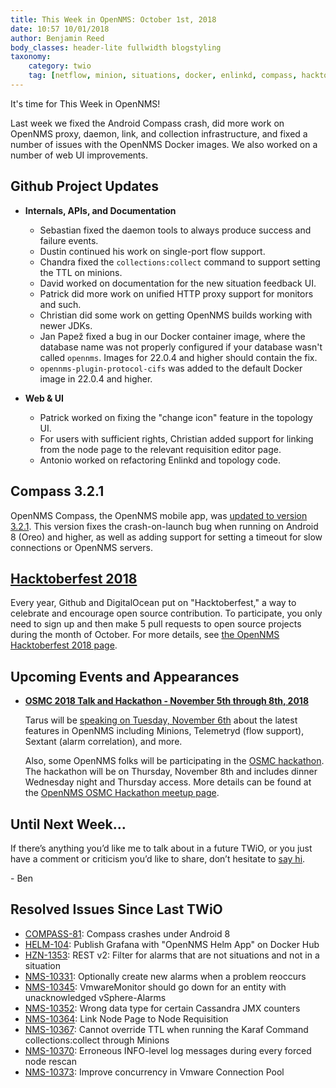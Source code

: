 ```yaml
---
title: This Week in OpenNMS: October 1st, 2018
date: 10:57 10/01/2018
author: Benjamin Reed
body_classes: header-lite fullwidth blogstyling
taxonomy:
    category: twio
    tag: [netflow, minion, situations, docker, enlinkd, compass, hacktoberfest, osmc, hackathon]
---
```


It's time for This Week in OpenNMS!

Last week we fixed the Android Compass crash, did more work on OpenNMS proxy, daemon, link, and collection infrastructure, and fixed a number of issues with the OpenNMS Docker images.  We also worked on a number of web UI improvements.

<!-- git log --author=bamboo@opennms.org --invert-grep --all --no-merges --color=always --since='2018-09-24 00:00:00' --until='2018-10-01 00:00:00' --format='%Cblue%ai %Cgreen%aN %Creset%s %Cblue(%H)%Cred%d' --author-date-order | sort | less -R -->


## Github Project Updates

* __Internals, APIs, and Documentation__

  * Sebastian fixed the daemon tools to always produce success and failure events.
  * Dustin continued his work on single-port flow support.
  * Chandra fixed the `collections:collect` command to support setting the TTL on minions.
  * David worked on documentation for the new situation feedback UI.
  * Patrick did more work on unified HTTP proxy support for monitors and such.
  * Christian did some work on getting OpenNMS builds working with newer JDKs.
  * Jan Papež fixed a bug in our Docker container image, where the database name was not properly configured if your database wasn't called `opennms`. Images for 22.0.4 and higher should contain the fix.
  * `opennms-plugin-protocol-cifs` was added to the default Docker image in 22.0.4 and higher.


* __Web & UI__

  * Patrick worked on fixing the "change icon" feature in the topology UI.
  * For users with sufficient rights, Christian added support for linking from the node page to the relevant requisition editor page.
  * Antonio worked on refactoring Enlinkd and topology code.


## Compass 3.2.1

OpenNMS Compass, the OpenNMS mobile app, was [updated to version 3.2.1](https://compass.opennms.io/).
This version fixes the crash-on-launch bug when running on Android 8 (Oreo) and higher, as well as adding support for setting a timeout for slow connections or OpenNMS servers.


## [Hacktoberfest 2018](/hacktoberfest2018)

Every year, Github and DigitalOcean put on "Hacktoberfest," a way to celebrate and encourage open source contribution.
To participate, you only need to sign up and then make 5 pull requests to open source projects during the month of October.
For more details, see [the OpenNMS Hacktoberfest 2018 page](/hacktoberfest2018).


## Upcoming Events and Appearances

* **[OSMC 2018 Talk and Hackathon - November 5th through 8th, 2018](https://osmc.de/)**

  Tarus will be [speaking on Tuesday, November 6th](https://osmc.de/schedule/) about the latest features in OpenNMS including Minions, Telemetryd (flow support), Sextant (alarm correlation), and more.

  Also, some OpenNMS folks will be participating in the [OSMC hackathon](https://osmc.de/hackathon/).
  The hackathon will be on Thursday, November 8th and includes dinner Wednesday night and Thursday access.
  More details can be found at the [OpenNMS OSMC Hackathon meetup page](https://wiki.opennms.org/wiki/Meetups/OSMC2018-Hackathon).



## Until Next Week…

If there’s anything you’d like me to talk about in a future TWiO, or you just have a comment or criticism you’d like to share, don’t hesitate to [say hi](mailto:twio@opennms.org).

\- Ben

<!--
  https://github.com/OpenNMS/twio-fodder/blob/master/scripts/twio-issues-list.pl
-->

## Resolved Issues Since Last TWiO

* [COMPASS-81](https://issues.opennms.org/browse/COMPASS-81): Compass crashes under Android 8
* [HELM-104](https://issues.opennms.org/browse/HELM-104): Publish Grafana with "OpenNMS Helm App" on Docker Hub
* [HZN-1353](https://issues.opennms.org/browse/HZN-1353): REST v2: Filter for alarms that are not situations and not in a situation
* [NMS-10331](https://issues.opennms.org/browse/NMS-10331): Optionally create new alarms when a problem reoccurs
* [NMS-10345](https://issues.opennms.org/browse/NMS-10345): VmwareMonitor should go down for an entity with unacknowledged vSphere-Alarms
* [NMS-10352](https://issues.opennms.org/browse/NMS-10352): Wrong data type for certain Cassandra JMX counters
* [NMS-10364](https://issues.opennms.org/browse/NMS-10364): Link Node Page to Node Requisition
* [NMS-10367](https://issues.opennms.org/browse/NMS-10367): Cannot override TTL when running the Karaf Command collections:collect through Minions
* [NMS-10370](https://issues.opennms.org/browse/NMS-10370): Erroneous INFO-level log messages during every forced node rescan
* [NMS-10373](https://issues.opennms.org/browse/NMS-10373): Improve concurrency in Vmware Connection Pool